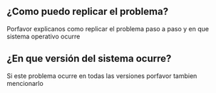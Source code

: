 ## ¿Como puedo replicar el problema?
Porfavor explicanos como replicar el problema paso a paso y en que sistema operativo ocurre
## ¿En que versión del sistema ocurre?
Si este problema ocurre en todas las versiones porfavor tambien mencionarlo
